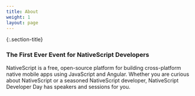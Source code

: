 ```yaml
---
title: About
weight: 1
layout: page
---
```


{:.section-title}
### The First Ever Event for NativeScript Developers

NativeScript is a free, open-source platform for building cross-platform native mobile apps using JavaScript and Angular. Whether you are curious about NativeScript or a seasoned NativeScript developer, NativeScript Developer Day has speakers and sessions for you.